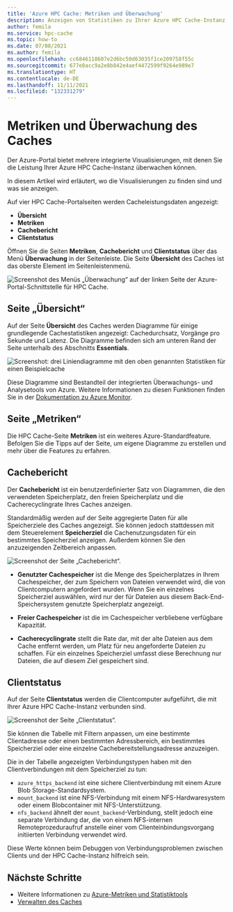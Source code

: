 ```yaml
---
title: 'Azure HPC Cache: Metriken und Überwachung'
description: Anzeigen von Statistiken zu Ihrer Azure HPC Cache-Instanz
author: femila
ms.service: hpc-cache
ms.topic: how-to
ms.date: 07/08/2021
ms.author: femila
ms.openlocfilehash: cc6846118607e2d6bc50d63035f1ce209758f55c
ms.sourcegitcommit: 677e8acc9a2e8b842e4aef4472599f9264e989e7
ms.translationtype: HT
ms.contentlocale: de-DE
ms.lasthandoff: 11/11/2021
ms.locfileid: "132331279"
---
```

# <a name="cache-metrics-and-monitoring"></a>Metriken und Überwachung des Caches

Der Azure-Portal bietet mehrere integrierte Visualisierungen, mit denen Sie die Leistung Ihrer Azure HPC Cache-Instanz überwachen können.

In diesem Artikel wird erläutert, wo die Visualisierungen zu finden sind und was sie anzeigen.

Auf vier HPC Cache-Portalseiten werden Cacheleistungsdaten angezeigt:

* **Übersicht**
* **Metriken**
* **Cachebericht**
* **Clientstatus**

Öffnen Sie die Seiten **Metriken**, **Cachebericht** und **Clientstatus** über das Menü **Überwachung** in der Seitenleiste. Die Seite **Übersicht** des Caches ist das oberste Element im Seitenleistenmenü.

![Screenshot des Menüs „Überwachung“ auf der linken Seite der Azure-Portal-Schnittstelle für HPC Cache.](media/monitoring-menu.png)

## <a name="overview-page"></a>Seite „Übersicht“

Auf der Seite **Übersicht** des Caches werden Diagramme für einige grundlegende Cachestatistiken angezeigt: Cachedurchsatz, Vorgänge pro Sekunde und Latenz. Die Diagramme befinden sich am unteren Rand der Seite unterhalb des Abschnitts **Essentials**.

![Screenshot: drei Liniendiagramme mit den oben genannten Statistiken für einen Beispielcache](media/hpc-cache-overview-stats.png)

Diese Diagramme sind Bestandteil der integrierten Überwachungs- und Analysetools von Azure. Weitere Informationen zu diesen Funktionen finden Sie in der [Dokumentation zu Azure Monitor](../azure-monitor/essentials/monitor-azure-resource.md).

## <a name="metrics-page"></a>Seite „Metriken“

Die HPC Cache-Seite **Metriken** ist ein weiteres Azure-Standardfeature. Befolgen Sie die Tipps auf der Seite, um eigene Diagramme zu erstellen und mehr über die Features zu erfahren.

## <a name="cache-report"></a>Cachebericht

Der **Cachebericht** ist ein benutzerdefinierter Satz von Diagrammen, die den verwendeten Speicherplatz, den freien Speicherplatz und die Cacherecyclingrate Ihres Caches anzeigen.

Standardmäßig werden auf der Seite aggregierte Daten für alle Speicherziele des Caches angezeigt. Sie können jedoch stattdessen mit dem Steuerelement **Speicherziel** die Cachenutzungsdaten für ein bestimmtes Speicherziel anzeigen. Außerdem können Sie den anzuzeigenden Zeitbereich anpassen.

![Screenshot der Seite „Cachebericht“.](media/cache-report.png)

* **Genutzter Cachespeicher** ist die Menge des Speicherplatzes in Ihrem Cachespeicher, der zum Speichern von Dateien verwendet wird, die von Clientcomputern angefordert wurden. Wenn Sie ein einzelnes Speicherziel auswählen, wird nur der für Dateien aus diesem Back-End-Speichersystem genutzte Speicherplatz angezeigt.

* **Freier Cachespeicher** ist die im Cachespeicher verbliebene verfügbare Kapazität.

* **Cacherecyclingrate** stellt die Rate dar, mit der alte Dateien aus dem Cache entfernt werden, um Platz für neu angeforderte Dateien zu schaffen. Für ein einzelnes Speicherziel umfasst diese Berechnung nur Dateien, die auf diesem Ziel gespeichert sind.

## <a name="client-status"></a>Clientstatus

Auf der Seite **Clientstatus** werden die Clientcomputer aufgeführt, die mit Ihrer Azure HPC Cache-Instanz verbunden sind.

![Screenshot der Seite „Clientstatus“.](media/client-status.png)

Sie können die Tabelle mit Filtern anpassen, um eine bestimmte Clientadresse oder einen bestimmten Adressbereich, ein bestimmtes Speicherziel oder eine einzelne Cachebereitstellungsadresse anzuzeigen.

Die in der Tabelle angezeigten Verbindungstypen haben mit den Clientverbindungen mit dem Speicherziel zu tun:

* `azure_https_backend` ist eine sichere Clientverbindung mit einem Azure Blob Storage-Standardsystem.
* `mount_backend` ist eine NFS-Verbindung mit einem NFS-Hardwaresystem oder einem Blobcontainer mit NFS-Unterstützung.
* `nfs_backend` ähnelt der `mount_backend`-Verbindung, stellt jedoch eine separate Verbindung dar, die von einem NFS-internen Remoteprozeduraufruf anstelle einer vom Clienteinbindungsvorgang initiierten Verbindung verwendet wird.

Diese Werte können beim Debuggen von Verbindungsproblemen zwischen Clients und der HPC Cache-Instanz hilfreich sein.

## <a name="next-steps"></a>Nächste Schritte

* Weitere Informationen zu [Azure-Metriken und Statistiktools](../azure-monitor/index.yml)
* [Verwalten des Caches](hpc-cache-manage.md)
